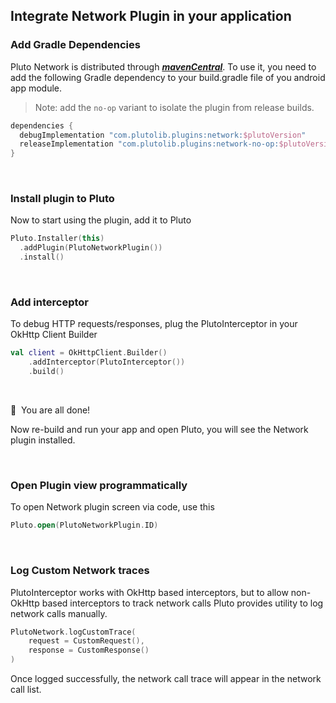 ## Integrate Network Plugin in your application


### Add Gradle Dependencies
Pluto Network is distributed through [***mavenCentral***](https://central.sonatype.com/artifact/com.plutolib.plugins/network). To use it, you need to add the following Gradle dependency to your build.gradle file of you android app module.

> Note: add the `no-op` variant to isolate the plugin from release builds.
```groovy
dependencies {
  debugImplementation "com.plutolib.plugins:network:$plutoVersion"
  releaseImplementation "com.plutolib.plugins:network-no-op:$plutoVersion"
}
```
<br>

### Install plugin to Pluto

Now to start using the plugin, add it to Pluto
```kotlin
Pluto.Installer(this)
  .addPlugin(PlutoNetworkPlugin())
  .install()
```
<br>

###  Add interceptor

To debug HTTP requests/responses, plug the PlutoInterceptor in your OkHttp Client Builder
```kotlin
val client = OkHttpClient.Builder()
    .addInterceptor(PlutoInterceptor())
    .build()
```
<br>

🎉 &nbsp;You are all done!

Now re-build and run your app and open Pluto, you will see the Network plugin installed.

<br>

### Open Plugin view programmatically
To open Network plugin screen via code, use this
```kotlin
Pluto.open(PlutoNetworkPlugin.ID)
```
<br>

### Log Custom Network traces
PlutoInterceptor works with OkHttp based interceptors, but to allow non-OkHttp based interceptors to track network calls Pluto provides utility to log network calls manually.
```kotlin
PlutoNetwork.logCustomTrace(
    request = CustomRequest(),
    response = CustomResponse()
)
```
Once logged successfully, the network call trace will appear in the network call list.
